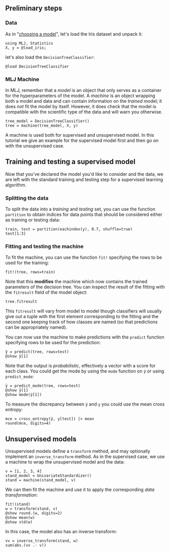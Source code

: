 <!--This file was generated, do not modify it.-->
[MLJ.jl]: https://github.com/alan-turing-institute/MLJ.jl
[RDatasets.jl]: https://github.com/JuliaStats/RDatasets.jl
[DecisionTree.jl]: https://github.com/bensadeghi/DecisionTree.jl

## Preliminary steps

### Data

As in "[choosing a model](choosing-a-model.html)", let's load the Iris dataset and unpack it:

```julia:ex1
using MLJ, Statistics
X, y = @load_iris;
```

let's also load the `DecisionTreeClassifier`:

```julia:ex2
@load DecisionTreeClassifier
```

### MLJ Machine

In MLJ, remember that a *model* is an object that only serves as a container for the hyperparameters of the model.
A *machine* is an object wrapping both a model and data and can contain information on the *trained* model; it does *not* fit the model by itself.
However, it does check that the model is compatible with the scientific type of the data and will warn you otherwise.

```julia:ex3
tree_model = DecisionTreeClassifier()
tree = machine(tree_model, X, y)
```

A machine is used both for supervised and unsupervised model.
In this tutorial we give an example for the supervised model first and then go on with the unsupervised case.

## Training and testing a supervised model

Now that you've declared the model you'd like to consider and the data, we are left with the standard training and testing step for a supervised learning algorithm.

### Splitting the data

To split the data into a *training* and *testing* set, you can use the function `partition` to obtain indices for data points that should be considered either as training or testing data:

```julia:ex4
train, test = partition(eachindex(y), 0.7, shuffle=true)
test[1:3]
```

### Fitting and testing the machine

To fit the machine, you can use the function `fit!` specifying the rows to be used for the training:

```julia:ex5
fit!(tree, rows=train)
```

Note that this **modifies** the machine which now contains the trained parameters of the decision tree.
You can inspect the result of the fitting with the `fitresult` field of the model object:

```julia:ex6
tree.fitresult
```

This `fitresult` will vary from model to model though classifiers will usually give out a tuple with the first element corresponding to the fitting and the second one keeping track of how classes are named (so that predictions can be appropriately named).

You can now use the machine to make predictions with the `predict` function specifying rows to be used for the prediction:

```julia:ex7
ŷ = predict(tree, rows=test)
@show ŷ[1]
```

Note that the output is *probabilistic*, effectively a vector with a score for each class.
You could get the mode by using the `mode` function on `ŷ` or using `predict_mode`:

```julia:ex8
ȳ = predict_mode(tree, rows=test)
@show ȳ[1]
@show mode(ŷ[1])
```

To measure the discrepancy between `ŷ` and `y` you could use the mean cross entropy:

```julia:ex9
mce = cross_entropy(ŷ, y[test]) |> mean
round(mce, digits=4)
```

## Unsupervised models

Unsupervised models define a `transform` method,
and may optionally implement an `inverse_transform` method.
As in the supervised case, we use a machine to wrap the unsupervised model and the data:

```julia:ex10
v = [1, 2, 3, 4]
stand_model = UnivariateStandardizer()
stand = machine(stand_model, v)
```

We can then fit the machine and use it to apply the corresponding *data transformation*:

```julia:ex11
fit!(stand)
w = transform(stand, v)
@show round.(w, digits=2)
@show mean(w)
@show std(w)
```

In this case, the model also has an inverse transform:

```julia:ex12
vv = inverse_transform(stand, w)
sum(abs.(vv .- v))
```

